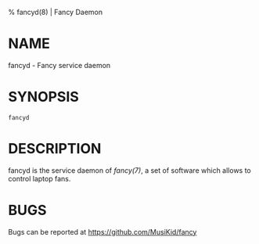 % fancyd(8) | Fancy Daemon

NAME
====

fancyd - Fancy service daemon

SYNOPSIS
========

`fancyd`

DESCRIPTION
===========

fancyd is the service daemon of *fancy(7)*, a set of software which allows to control laptop fans.

BUGS
====

Bugs can be reported at https://github.com/MusiKid/fancy
